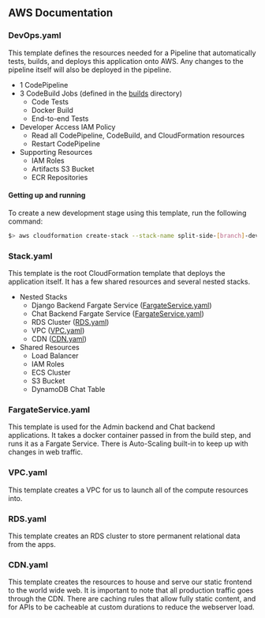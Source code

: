 ## AWS Documentation

### DevOps.yaml

This template defines the resources needed for a Pipeline that automatically tests, builds, and deploys this application onto AWS. Any changes to the pipeline itself will also be deployed in the pipeline.

* 1 CodePipeline
* 3 CodeBuild Jobs (defined in the [builds](builds/) directory)
  * Code Tests
  * Docker Build
  * End-to-end Tests
* Developer Access IAM Policy
  * Read all CodePipeline, CodeBuild, and CloudFormation resources
  * Restart CodePipeline
* Supporting Resources
  * IAM Roles
  * Artifacts S3 Bucket
  * ECR Repositories

#### Getting up and running

To create a new development stage using this template, run the following command:

```sh
$> aws cloudformation create-stack --stack-name split-side-[branch]-devops --parameters ParameterKey=GitHubToken,ParameterValue=[your-pat] ParameterKey=GitBranch,ParameterValue=[branch] --template-body file://AWS/cloudformation/DevOps.yaml --role-arn arn:aws:iam::514205568277:role/CloudFormationRole --capabilities CAPABILITY_IAM
```

### Stack.yaml

This template is the root CloudFormation template that deploys the application itself. It has a few shared resources and several nested stacks.

* Nested Stacks
  * Django Backend Fargate Service ([FargateService.yaml](FargateService.yaml))
  * Chat Backend Fargate Service ([FargateService.yaml](FargateService.yaml))
  * RDS Cluster ([RDS.yaml](RDS.yaml))
  * VPC ([VPC.yaml](VPC.yaml))
  * CDN ([CDN.yaml](CDN.yaml))
* Shared Resources
  * Load Balancer
  * IAM Roles
  * ECS Cluster
  * S3 Bucket
  * DynamoDB Chat Table


### FargateService.yaml

This template is used for the Admin backend and Chat backend applications. It takes a docker container passed in from the build step, and runs it as a Fargate Service. There is Auto-Scaling built-in to keep up with changes in web traffic.


### VPC.yaml

This template creates a VPC for us to launch all of the compute resources into.


### RDS.yaml

This template creates an RDS cluster to store permanent relational data from the apps.

### CDN.yaml

This template creates the resources to house and serve our static frontend to the world wide web. It is important to note that all production traffic goes through the CDN. There are caching rules that allow fully static content, and for APIs to be cacheable at custom durations to reduce the webserver load.